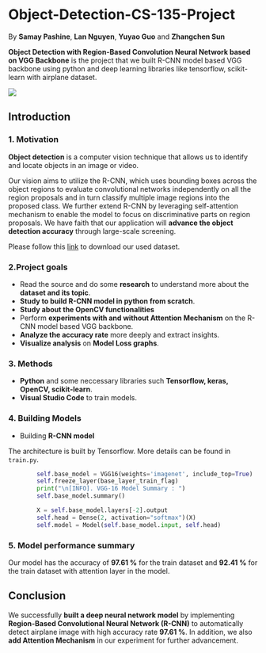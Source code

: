 # Object-Detection-CS-135-Project
By **Samay Pashine**, **Lan Nguyen**, **Yuyao Guo** and **Zhangchen Sun** 

**Object Detection with Region-Based Convolution Neural Network based on VGG Backbone** is the project that we built R-CNN model based VGG backbone using python
and deep learning libraries like tensorflow, scikit-learn with airplane dataset.

![](https://miro.medium.com/max/1000/1*NLnnf_M4Nlm4p1GAWrWUCQ.gif)

## Introduction

### 1. Motivation
**Object detection** is a computer vision technique that allows us to identify and locate objects in an image or video. 

Our vision aims to utilize the R-CNN, which uses bounding boxes across the object regions to evaluate convolutional networks independently on all the region proposals and in turn classify multiple image regions into the proposed class. We further extend R-CNN by leveraging self-attention mechanism to enable the model to focus on discriminative parts on region proposals. We have faith that our application will **advance the object detection accuracy** through large-scale screening.

Please follow this [link](https://www.kaggle.com/datasets/pranavraikokte/airplanes-dataset-for-rcnn) to download our used dataset.

### 2.Project goals
- Read the source and do some **research** to understand more about the **dataset and its topic**.
- **Study to build R-CNN model in python from scratch**.
- **Study about the OpenCV functionalities**
- Perform **experiments with and without Attention Mechanism** on the R-CNN model based VGG backbone. 
- **Analyze the accuracy rate** more deeply and extract insights.
- **Visualize analysis** on **Model Loss graphs**.
### 3. Methods
* **Python** and some neccessary libraries such **Tensorflow, keras, OpenCV, scikit-learn**.
* **Visual Studio Code** to train models.

### 4. Building Models
* Building **R-CNN model**

The architecture is built by Tensorflow. More details can be found in `train.py`.

```python
        self.base_model = VGG16(weights='imagenet', include_top=True)
        self.freeze_layer(base_layer_train_flag)
        print("\n[INFO]. VGG-16 Model Summary : ")
        self.base_model.summary()

        X = self.base_model.layers[-2].output
        self.head = Dense(2, activation="softmax")(X)
        self.model = Model(self.base_model.input, self.head)
```

### 5. Model performance summary

Our model has the accuracy of **97.61 %** for the train dataset and **92.41 %** for the train dataset with attention layer in the model. 

## Conclusion

We successfully **built a deep neural network model** by implementing **Region-Based Convolutional Neural Network (R-CNN)** to automatically detect airplane image with high accuracy rate **97.61 %**.
In addition, we also **add Attention Mechanism** in our experiment for further advancement.
